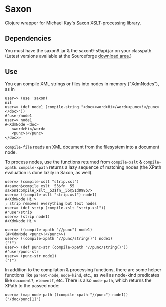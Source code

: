 Saxon
=====

Clojure wrapper for Michael Kay's [Saxon][saxonica] XSLT-processing library. 

Dependencies
------------

You must have the saxon9.jar & the saxon9-s9api.jar on your classpath. (Latest
versions available at the Sourceforge [download area][sfdl].)

Use
---

You can compile XML strings or files into nodes in memory ("XdmNodes"), as in

    user=> (use 'saxon)
    nil
    user=> (def node1 (compile-string "<doc><word>Hi</word><punc>!</punc></doc>"))
    #'user/node1
    user=> node1
    #<XdmNode <doc>
       <word>Hi</word>
       <punc>!</punc>
    </doc>>

`compile-file` reads an XML document from the filesystem into a document node.

To process nodes, use the functions returned from `compile-xslt` & `compile-xpath`. 
`compile-xpath` returns a lazy sequence of matching nodes (the XPath evaluation is
done lazily in Saxon, as well).

    user=> (compile-xslt "strip.xsl")
    #<saxon$compile_xslt__53$fn__55 saxon$compile_xslt__53$fn__55@51d098b7>
    user=> ((compile-xslt "strip.xsl") node1)
    #<XdmNode Hi!>
    ; strip removes everything but text nodes
    user=> (def strip (compile-xslt "strip.xsl"))
    #'user/strip
    user=> (strip node1)
    #<XdmNode Hi!>

    user=> ((compile-xpath "//punc") node1)
    (#<XdmNode <punc>!</punc>>)
    user=> ((compile-xpath "//punc/string()") node1)
    ("!")
    user=> (def punc-str (compile-xpath "//punc/string()"))
    #'user/punc-str
    user=> (punc-str node1)
    ("!")


In addition to the compilation & processing functions, there are some helper
functions like `parent-node`, `node-kind`, etc., as well as node-kind predicates
like `document?`, `element?`, etc. There is also `node-path`, which returns the
XPath to the passed node:

    user=> (map node-path ((compile-xpath "//punc") node1))
    ("/doc/punc[1]")
 


   [saxonica]: http://saxonica.com/
   [sfdl]: http://sourceforge.net/project/showfiles.php?group_id=29872&package_id=21888
